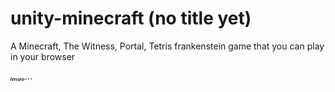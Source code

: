 # unity-minecraft (no title yet)

A Minecraft, The Witness, Portal, Tetris frankenstein game that you can play in your browser

*ₗₘₐₒ...*
